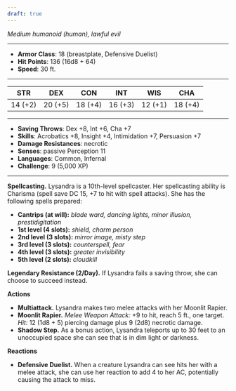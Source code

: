 ```yaml
---
draft: true
---
```


_Medium humanoid (human), lawful evil_

---

- **Armor Class**: 18 (breastplate, Defensive Duelist)
- **Hit Points**: 136 (16d8 + 64)
- **Speed**: 30 ft.

---

|STR|DEX|CON|INT|WIS|CHA|
|---|---|---|---|---|---|
|14 (+2)|20 (+5)|18 (+4)|16 (+3)|12 (+1)|18 (+4)|

---

- **Saving Throws**: Dex +8, Int +6, Cha +7
- **Skills**: Acrobatics +8, Insight +4, Intimidation +7, Persuasion +7
- **Damage Resistances**: necrotic
- **Senses**: passive Perception 11
- **Languages**: Common, Infernal
- **Challenge**: 9 (5,000 XP)

---

**Spellcasting.** Lysandra is a 10th-level spellcaster. Her spellcasting ability is Charisma (spell save DC 15, +7 to hit with spell attacks). She has the following spells prepared:

- **Cantrips (at will):** _blade ward, dancing lights, minor illusion, prestidigitation_
- **1st level (4 slots):** _shield, charm person_
- **2nd level (3 slots):** _mirror image, misty step_
- **3rd level (3 slots):** _counterspell, fear_
- **4th level (3 slots):** _greater invisibility_
- **5th level (2 slots):** _cloudkill_

**Legendary Resistance (2/Day).** If Lysandra fails a saving throw, she can choose to succeed instead.

**Actions**

- **Multiattack.** Lysandra makes two melee attacks with her Moonlit Rapier.
- **Moonlit Rapier.** _Melee Weapon Attack:_ +9 to hit, reach 5 ft., one target. _Hit:_ 12 (1d8 + 5) piercing damage plus 9 (2d8) necrotic damage.
- **Shadow Step.** As a bonus action, Lysandra teleports up to 30 feet to an unoccupied space she can see that is in dim light or darkness.

**Reactions**

- **Defensive Duelist.** When a creature Lysandra can see hits her with a melee attack, she can use her reaction to add 4 to her AC, potentially causing the attack to miss.